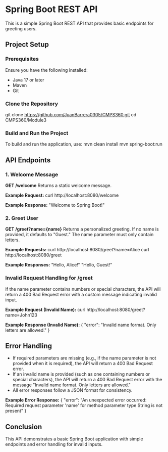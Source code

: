 # Spring Boot REST API

This is a simple Spring Boot REST API that provides basic endpoints for greeting users.

## Project Setup

### Prerequisites
Ensure you have the following installed:
- Java 17 or later
- Maven
- Git

### Clone the Repository
git clone https://github.com/JuanBarrera0305/CMPS360.git
cd CMPS360/Module3


### Build and Run the Project
To build and run the application, use:
mvn clean install
mvn spring-boot:run


## API Endpoints

### 1. Welcome Message
**GET /welcome**
Returns a static welcome message.

**Example Request:**
curl http://localhost:8080/welcome


**Example Response:**
"Welcome to Spring Boot!"


### 2. Greet User
**GET /greet?name={name}**
Returns a personalized greeting. If no name is provided, it defaults to "Guest." The name parameter must only contain letters.

**Example Requests:**
curl http://localhost:8080/greet?name=Alice
curl http://localhost:8080/greet


**Example Responses:**
"Hello, Alice!"
"Hello, Guest!"


### Invalid Request Handling for /greet
If the name parameter contains numbers or special characters, the API will return a 400 Bad Request error with a custom message indicating invalid input.

**Example Request (Invalid Name):**
curl http://localhost:8080/greet?name=John123


**Example Response (Invalid Name):**
{
  "error": "Invalid name format. Only letters are allowed."
}


## Error Handling
- If required parameters are missing (e.g., if the name parameter is not provided when it is required), the API will return a 400 Bad Request error.
- If an invalid name is provided (such as one containing numbers or special characters), the API will return a 400 Bad Request error with the message "Invalid name format. Only letters are allowed."
- All error responses follow a JSON format for consistency.

**Example Error Response:**
{
  "error": "An unexpected error occurred: Required request parameter 'name' for method parameter type String is not present"
}


## Conclusion
This API demonstrates a basic Spring Boot application with simple endpoints and error handling for invalid inputs.

